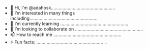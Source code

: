 - 👋 Hi, I’m @adahosk..................................................
- 👀 I’m interested in many things including.....................................................
- 🌱 I’m currently learning .....................................................
- 💞️ I’m looking to collaborate on .....................................................
- 📫 How to reach me .....................................................
- ⚡ Fun facts: ....................................................
..
<!---
adahosk/adahosk is a ✨ special ✨ repository because its `README.md` (this file) appears on your GitHub profile.
You can click the Preview link to take a look at your changes.
--->
